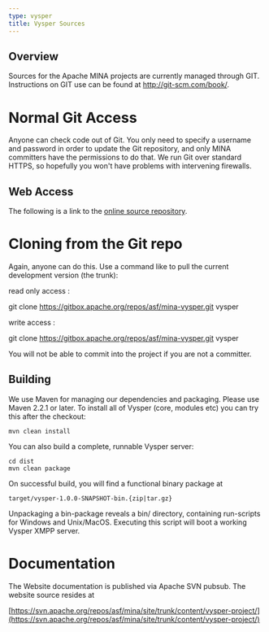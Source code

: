 ```yaml
---
type: vysper
title: Vysper Sources
---
```


## Overview

Sources for the Apache MINA projects are currently managed through GIT. Instructions on GIT use can be found at <http://git-scm.com/book/>.

# Normal Git Access

Anyone can check code out of Git. You only need to specify a username and password in order to update the Git repository, and only MINA committers have the permissions to do that. We run Git over standard HTTPS, so hopefully you won't have problems with intervening firewalls.

## Web Access

The following is a link to the [online source repository](https://gitbox.apache.org/repos/asf?p=mina-vysper.git;a=summary).

# Cloning from the Git repo

Again, anyone can do this. Use a command like to pull the current development version (the trunk):

read only access :

  git clone https://gitbox.apache.org/repos/asf/mina-vysper.git vysper

write access :

  git clone https://gitbox.apache.org/repos/asf/mina-vysper.git vysper

You will not be able to commit into the project if you are not a committer.


## Building

We use Maven for managing our dependencies and packaging. Please use Maven 2.2.1 or later.
To install all of Vysper (core, modules etc) you can try this after the checkout:

    mvn clean install

You can also build a complete, runnable Vysper server:

    cd dist
    mvn clean package


On successful build, you will find a functional binary package at

    target/vysper-1.0.0-SNAPSHOT-bin.{zip|tar.gz}

Unpackaging a bin-package reveals a bin/ directory, containing run-scripts for Windows and Unix/MacOS.
Executing this script will boot a working Vysper XMPP server.

# Documentation
The Website documentation is published via Apache SVN pubsub. The website source resides at

[https://svn.apache.org/repos/asf/mina/site/trunk/content/vysper-project/](https://svn.apache.org/repos/asf/mina/site/trunk/content/vysper-project/)
